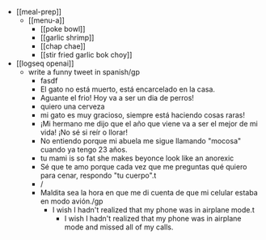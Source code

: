 - [[meal-prep]]
	- [[menu-a]]
		- [[poke bowl]]
		- [[garlic shrimp]]
		- [[chap chae]]
		- [[stir fried garlic bok choy]]
- [[logseq openai]]
	- write a funny tweet in spanish/gp
		- fasdf
		- El gato no está muerto, está encarcelado en la casa.
		- Aguante el frio! Hoy va a ser un dia de perros!
		- quiero una cerveza
		- mi gato es muy gracioso, siempre está haciendo cosas raras!
		- ¡Mi hermano me dijo que el año que viene va a ser el mejor de mi vida! ¡No sé si reír o llorar!
		- No entiendo porque mi abuela me sigue llamando "mocosa" cuando ya tengo 23 años.
		- tu mami is so fat she makes beyonce look like an anorexic
		- Sé que te amo porque cada vez que me preguntas qué quiero para cenar, respondo "tu cuerpo".t
		- /
		- Maldita sea la hora en que me di cuenta de que mi celular estaba en modo avión./gp
			- I wish I hadn't realized that my phone was in airplane mode.t
				- I wish I hadn't realized that my phone was in airplane mode and missed all of my calls.